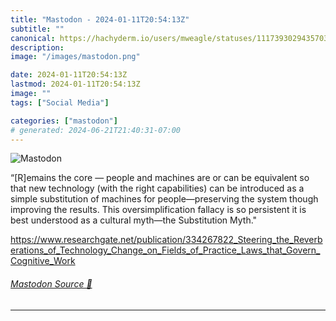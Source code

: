```yaml
---
title: "Mastodon - 2024-01-11T20:54:13Z"
subtitle: ""
canonical: https://hachyderm.io/users/mweagle/statuses/111739302943570339
description:
image: "/images/mastodon.png"

date: 2024-01-11T20:54:13Z
lastmod: 2024-01-11T20:54:13Z
image: ""
tags: ["Social Media"]

categories: ["mastodon"]
# generated: 2024-06-21T21:40:31-07:00
---
```

![Mastodon](/images/mastodon.png)

<p>“[R]emains the core — people and machines are or can be equivalent so that new technology (with the right capabilities) can be introduced as a simple substitution of machines for people—preserving the system though improving the results. This oversimplification fallacy is so persistent it is best understood as a cultural myth—the Substitution Myth.&quot;</p><p><a href="https://www.researchgate.net/publication/334267822_Steering_the_Reverberations_of_Technology_Change_on_Fields_of_Practice_Laws_that_Govern_Cognitive_Work" target="_blank" rel="nofollow noopener noreferrer" translate="no"><span class="invisible">https://www.</span><span class="ellipsis">researchgate.net/publication/3</span><span class="invisible">34267822_Steering_the_Reverberations_of_Technology_Change_on_Fields_of_Practice_Laws_that_Govern_Cognitive_Work</span></a></p>


###### [Mastodon Source 🐘](https://hachyderm.io/@mweagle/111739302943570339)

___
